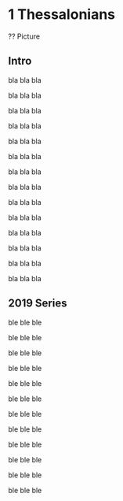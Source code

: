 # 1 Thessalonians

?? Picture

## Intro

bla bla bla

bla bla bla

bla bla bla

bla bla bla

bla bla bla

bla bla bla

bla bla bla

bla bla bla

bla bla bla

bla bla bla

bla bla bla

bla bla bla

bla bla bla

bla bla bla

## 2019 Series

ble ble ble

ble ble ble

ble ble ble

ble ble ble

ble ble ble

ble ble ble

ble ble ble

ble ble ble

ble ble ble

ble ble ble

ble ble ble

ble ble ble
